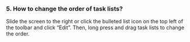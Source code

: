### 5. How to change the order of task lists?
Slide the screen to the right or click the bulleted list icon on the top left of the toolbar and click “Edit”. Then, long press and drag task lists to change the order.
